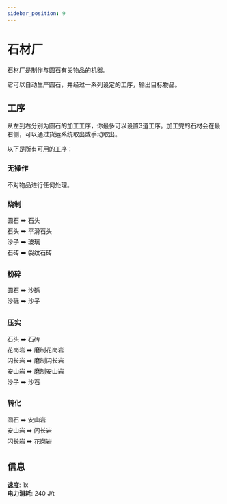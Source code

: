 ```yaml
---
sidebar_position: 9
---
```


# 石材厂

石材厂是制作与圆石有关物品的机器。

它可以自动生产圆石，并经过一系列设定的工序，输出目标物品。

## 工序

从左到右分别为圆石的加工工序，你最多可以设置3道工序。加工完的石材会在最右侧，可以通过货运系统取出或手动取出。

以下是所有可用的工序：

### 无操作

不对物品进行任何处理。

### 烧制

圆石 ➡️ 石头  
石头 ➡️ 平滑石头  
沙子 ➡️ 玻璃  
石砖 ➡️ 裂纹石砖

### 粉碎

圆石 ➡️ 沙砾  
沙砾 ➡️ 沙子

### 压实

石头 ➡️ 石砖  
花岗岩 ➡️ 磨制花岗岩  
闪长岩 ➡️ 磨制闪长岩  
安山岩 ➡️ 磨制安山岩  
沙子 ➡️ 沙石

### 转化

圆石 ➡️ 安山岩  
安山岩 ➡️ 闪长岩  
闪长岩 ➡️ 花岗岩

## 信息

**速度**: 1x  
**电力消耗**: 240 J/t
